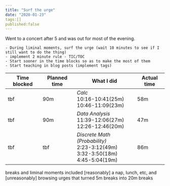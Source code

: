 ```yaml
---
title: "Surf the urge"
date: "2020-01-23"
tags:[]
published:false
---
```


Went to a concert after 5 and was out for most of the evening.


    - During liminal moments, surf the urge (wait 10 minutes to see if I still want to do the thing)
    - implement 2 minute rule - TIC/TOC
    - Start sooner in the time blocks so as to make the most of them
    - Start teaching in blog posts (implement tags)

Time blocked | Planned time        | What I did                                                                                  | Actual time
---          | ---                 | ---                                                                                         | ---
        tbf  | 90m                 | <i>Calc</i><br/>10:16-10:41(25m)<br/>10:46-11:09(23m)                                       | 58m
        tbf  | 90m                 | <i>Data Analysis</i><br/>11:39-12:06(27m)<br/>12:26-12:46(20m)                              | 47m
        tbf  | tbf                 | <i>Discrete Math (Probability)</i><br/>2:23-3:12(49m)<br/>3:32-3:50(18m)<br/>4:45-5:04(19m) | 86m


breaks and liminal moments included [reasonably] a nap, lunch, etc, and [unreasonably] browsing urges that turned 5m breaks into 20m breaks
